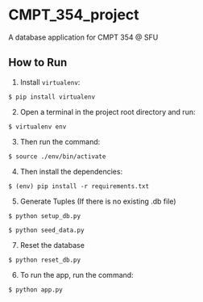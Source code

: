 # CMPT_354_project
A database application for CMPT 354 @ SFU

## How to Run
1. Install `virtualenv`:
```
$ pip install virtualenv
```

2. Open a terminal in the project root directory and run:
```
$ virtualenv env
```

3. Then run the command:
```
$ source ./env/bin/activate
```

4. Then install the dependencies:
```
$ (env) pip install -r requirements.txt
```

5. Generate Tuples (If there is no existing .db file)
```
$ python setup_db.py
```
```
$ python seed_data.py
```

7. Reset the database
```
$ python reset_db.py
```

6. To run the app, run the command:
```
$ python app.py
```
